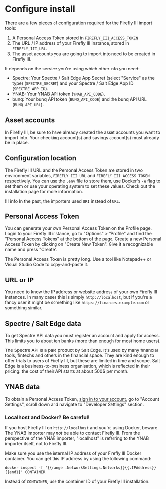 # Configure install

There are a few pieces of configuration required for the Firefly III import tools:

1. A Personal Access Token stored in `FIREFLY_III_ACCESS_TOKEN`
2. The URL / IP address of your Firefly III instance, stored in `FIREFLY_III_URL`.
3. The asset accounts you are going to import into need to be created in Firefly III.

It depends on the service you're using which other info you need:

- Spectre: Your Spectre / Salt Edge App Secret (select "Service" as the type) (`SPECTRE_SECRET`) and your Spectre / Salt Edge App ID (`SPECTRE_APP_ID`).
- YNAB: Your YNAB API token (`YNAB_API_CODE`).
- bunq: Your bunq API token (`BUNQ_API_CODE`) and the bunq API URL (`BUNQ_API_URL`).

## Asset accounts

In Firefly III, be sure to have already created the asset accounts you want to import into. Your checking account(s) and savings account(s) must already be in place.

## Configuration location

The Firefly III URL and the Personal Access Token are stored in two environment variables, `FIREFLY_III_URL` and `FIREFLY_III_ACCESS_TOKEN` respectively. You can use the `.env` file to store them, use Docker's `-e` flag to set them or use your operating system to set these values. Check out the installation page for more information.

!!! info
    In the past, the importers used `URI` instead of `URL`.

## Personal Access Token

You can generate your own Personal Access Token on the Profile page. Login to your Firefly III instance, go to "Options" > "Profile" and find the "Personal Access Tokens" at the bottom of the page. Create a new Personal Access Token by clicking on "Create New Token". Give it a recognizable name and press "Create".

The Personal Access Token is pretty long. Use a tool like Notepad++ or Visual Studio Code to copy-and-paste it.

## URL or IP

You need to know the IP address or website address of your own Firefly III instances. In many cases this is simply `http://localhost`, but if you're a fancy user it might be something like `https://finances.example.com` or something similar.

## Spectre / Salt Edge data

To get Spectre API data you must register an account and apply for access. This limits you to about ten banks (more than enough for most home users).

The Spectre API is a paid product by Salt Edge. It's used by many financial tools, fintechs and others in the financial space. They are kind enough to offer trials to users of Firefly III, but these are limited in time and scope. Salt Edge is a business-to-business organisation, which is reflected in their pricing: the cost of their API starts at about 500$ per month.

## YNAB data

To obtain a Personal Access Token, [sign in to your account](https://app.youneedabudget.com/settings), go to "Account Settings", scroll down and navigate to "Developer Settings" section.

### Localhost and Docker? Be careful!

If you host Firefly III on `http://localhost` and you're using Docker, beware. The YNAB importer may *not* be able to contact Firefly III. From the perspective of the YNAB importer, "localhost" is referring to the YNAB importer itself, not to Firefly III. 

Make sure you use the internal IP address of your Firefly III Docker container. You can get this IP address by using the following command:

```
docker inspect -f '{{range .NetworkSettings.Networks}}{{.IPAddress}}{{end}}' CONTAINER
```

Instead of `CONTAINER`, use the container ID of your Firefly III installation.
